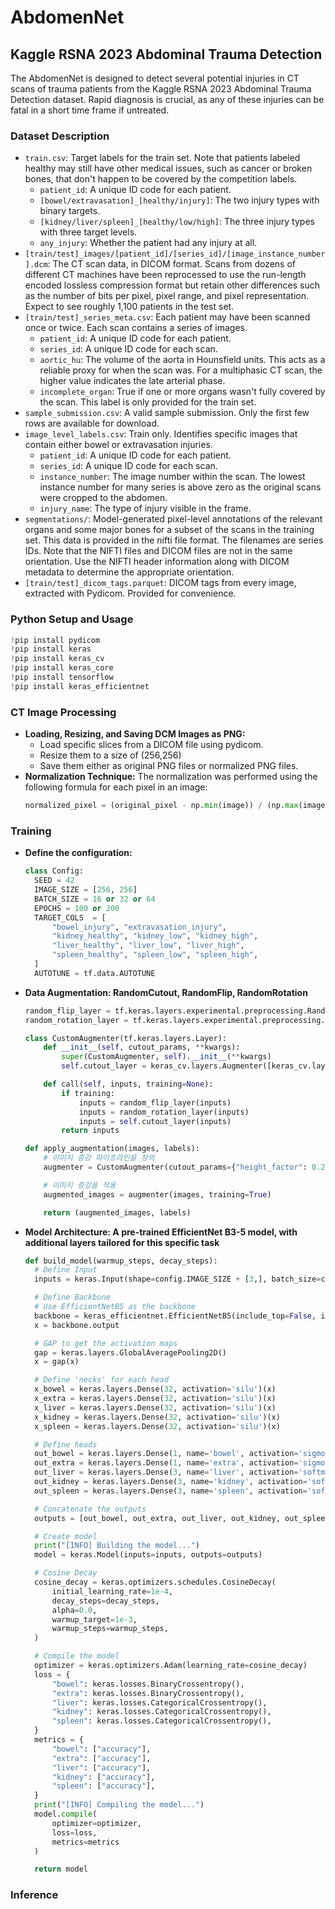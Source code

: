 # AbdomenNet
## Kaggle RSNA 2023 Abdominal Trauma Detection

The AbdomenNet is designed to detect several potential injuries in CT scans of trauma patients from the Kaggle RSNA 2023 Abdominal Trauma Detection dataset. Rapid diagnosis is crucial, as any of these injuries can be fatal in a short time frame if untreated.


### Dataset Description

- `train.csv`: Target labels for the train set. Note that patients labeled healthy may still have other medical issues, such as cancer or broken bones, that don't happen to be covered by the competition labels.
  - `patient_id`: A unique ID code for each patient.
  - `[bowel/extravasation]_[healthy/injury]`: The two injury types with binary targets.
  - `[kidney/liver/spleen]_[healthy/low/high]`: The three injury types with three target levels.
  - `any_injury`: Whether the patient had any injury at all.
- `[train/test]_images/[patient_id]/[series_id]/[image_instance_number].dcm`: The CT scan data, in DICOM format. Scans from dozens of different CT machines have been reprocessed to use the run-length encoded lossless compression format but retain other differences such as the number of bits per pixel, pixel range, and pixel representation. Expect to see roughly 1,100 patients in the test set.
- `[train/test]_series_meta.csv`: Each patient may have been scanned once or twice. Each scan contains a series of images.
  - `patient_id`: A unique ID code for each patient.
  - `series_id`: A unique ID code for each scan.
  - `aortic_hu`: The volume of the aorta in Hounsfield units. This acts as a reliable proxy for when the scan was. For a multiphasic CT scan, the higher value indicates the late arterial phase.
  - `incomplete_organ`: True if one or more organs wasn't fully covered by the scan. This label is only provided for the train set.
- `sample_submission.csv`: A valid sample submission. Only the first few rows are available for download.
- `image_level_labels.csv`: Train only. Identifies specific images that contain either bowel or extravasation injuries.
  - `patient_id`: A unique ID code for each patient.
  - `series_id`: A unique ID code for each scan.
  - `instance_number`: The image number within the scan. The lowest instance number for many series is above zero as the original scans were cropped to the abdomen.
  - `injury_name`: The type of injury visible in the frame.
- `segmentations/`: Model-generated pixel-level annotations of the relevant organs and some major bones for a subset of the scans in the training set. This data is provided in the nifti file format. The filenames are series IDs. Note that the NIFTI files and DICOM files are not in the same orientation. Use the NIFTI header information along with DICOM metadata to determine the appropriate orientation.
- `[train/test]_dicom_tags.parquet`: DICOM tags from every image, extracted with Pydicom. Provided for convenience.


### Python Setup and Usage

```python
!pip install pydicom
!pip install keras
!pip install keras_cv
!pip install keras_core
!pip install tensorflow
!pip install keras_efficientnet

```


### CT Image Processing

- **Loading, Resizing, and Saving DCM Images as PNG:**
  - Load specific slices from a DICOM file using pydicom.
  - Resize them to a size of (256,256)
  - Save them either as original PNG files or normalized PNG files.
- **Normalization Technique:** The normalization was performed using the following formula for each pixel in an image:
  ```python
  normalized_pixel = (original_pixel - np.min(image)) / (np.max(image) - np.min(image))
  ```


### Training

- **Define the configuration:**
  ```python
  class Config:
    SEED = 42
    IMAGE_SIZE = [256, 256]
    BATCH_SIZE = 16 or 32 or 64
    EPOCHS = 100 or 200
    TARGET_COLS  = [
        "bowel_injury", "extravasation_injury",
        "kidney_healthy", "kidney_low", "kidney_high",
        "liver_healthy", "liver_low", "liver_high",
        "spleen_healthy", "spleen_low", "spleen_high",
    ]
    AUTOTUNE = tf.data.AUTOTUNE
  ```
  
- **Data Augmentation: RandomCutout, RandomFlip, RandomRotation**
  ```python
  random_flip_layer = tf.keras.layers.experimental.preprocessing.RandomFlip("horizontal")
  random_rotation_layer = tf.keras.layers.experimental.preprocessing.RandomRotation(0.2)

  class CustomAugmenter(tf.keras.layers.Layer):
      def __init__(self, cutout_params, **kwargs):
          super(CustomAugmenter, self).__init__(**kwargs)
          self.cutout_layer = keras_cv.layers.Augmenter([keras_cv.layers.RandomCutout(**cutout_params)])
  
      def call(self, inputs, training=None):
          if training:
              inputs = random_flip_layer(inputs)
              inputs = random_rotation_layer(inputs)
              inputs = self.cutout_layer(inputs)
          return inputs
  
  def apply_augmentation(images, labels):
      # 이미지 증강 파이프라인을 정의
      augmenter = CustomAugmenter(cutout_params={"height_factor": 0.2, "width_factor": 0.2})
  
      # 이미지 증강을 적용
      augmented_images = augmenter(images, training=True)
  
      return (augmented_images, labels)
    ```
  
- **Model Architecture: A pre-trained EfficientNet B3-5 model, with additional layers tailored for this specific task**
  ```python
  def build_model(warmup_steps, decay_steps):
    # Define Input
    inputs = keras.Input(shape=config.IMAGE_SIZE + [3,], batch_size=config.BATCH_SIZE)

    # Define Backbone
    # Use EfficientNetB5 as the backbone
    backbone = keras_efficientnet.EfficientNetB5(include_top=False, input_tensor=inputs, weights='imagenet')
    x = backbone.output

    # GAP to get the activation maps
    gap = keras.layers.GlobalAveragePooling2D()
    x = gap(x)

    # Define 'necks' for each head
    x_bowel = keras.layers.Dense(32, activation='silu')(x)
    x_extra = keras.layers.Dense(32, activation='silu')(x)
    x_liver = keras.layers.Dense(32, activation='silu')(x)
    x_kidney = keras.layers.Dense(32, activation='silu')(x)
    x_spleen = keras.layers.Dense(32, activation='silu')(x)

    # Define heads
    out_bowel = keras.layers.Dense(1, name='bowel', activation='sigmoid')(x_bowel) # use sigmoid to convert predictions to [0-1]
    out_extra = keras.layers.Dense(1, name='extra', activation='sigmoid')(x_extra) # use sigmoid to convert predictions to [0-1]
    out_liver = keras.layers.Dense(3, name='liver', activation='softmax')(x_liver) # use softmax for the liver head
    out_kidney = keras.layers.Dense(3, name='kidney', activation='softmax')(x_kidney) # use softmax for the kidney head
    out_spleen = keras.layers.Dense(3, name='spleen', activation='softmax')(x_spleen) # use softmax for the spleen head

    # Concatenate the outputs
    outputs = [out_bowel, out_extra, out_liver, out_kidney, out_spleen]

    # Create model
    print("[INFO] Building the model...")
    model = keras.Model(inputs=inputs, outputs=outputs)

    # Cosine Decay
    cosine_decay = keras.optimizers.schedules.CosineDecay(
        initial_learning_rate=1e-4,
        decay_steps=decay_steps,
        alpha=0.0,
        warmup_target=1e-3,
        warmup_steps=warmup_steps,
    )

    # Compile the model
    optimizer = keras.optimizers.Adam(learning_rate=cosine_decay)
    loss = {
        "bowel": keras.losses.BinaryCrossentropy(),
        "extra": keras.losses.BinaryCrossentropy(),
        "liver": keras.losses.CategoricalCrossentropy(),
        "kidney": keras.losses.CategoricalCrossentropy(),
        "spleen": keras.losses.CategoricalCrossentropy(),
    }
    metrics = {
        "bowel": ["accuracy"],
        "extra": ["accuracy"],
        "liver": ["accuracy"],
        "kidney": ["accuracy"],
        "spleen": ["accuracy"],
    }
    print("[INFO] Compiling the model...")
    model.compile(
        optimizer=optimizer,
        loss=loss,
        metrics=metrics
    )

    return model
  ```


### Inference
